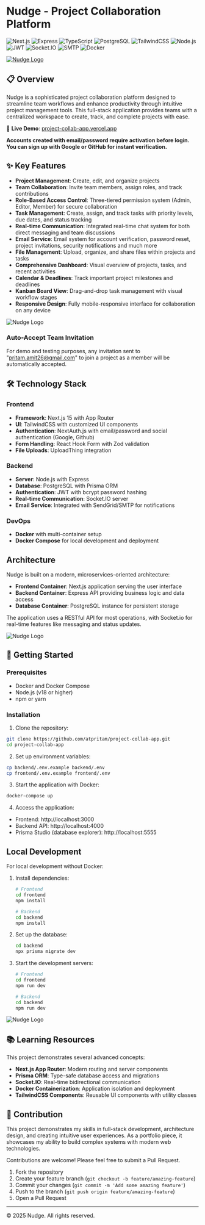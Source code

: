# Nudge - Project Collaboration Platform

![Next.js](https://img.shields.io/badge/Next.js-000000?logo=next.js&logoColor=white)
![Express](https://img.shields.io/badge/Express.js-000000?logo=express&logoColor=white)
![TypeScript](https://img.shields.io/badge/TypeScript-3178C6?logo=typescript&logoColor=white)
![PostgreSQL](https://img.shields.io/badge/PostgreSQL-4169E1?logo=postgresql&logoColor=white)
![TailwindCSS](https://img.shields.io/badge/TailwindCSS-06B6D4?logo=tailwindcss&logoColor=white)
![Node.js](https://img.shields.io/badge/Node.js-339933?logo=node.js&logoColor=white)
![JWT](https://img.shields.io/badge/JWT-000000?logo=jsonwebtokens&logoColor=white)
![Socket.IO](https://img.shields.io/badge/Socket.IO-010101?logo=socket.io&logoColor=white)
![SMTP](https://img.shields.io/badge/SMTP-FF6600?logo=minutemailer&logoColor=white)
![Docker](https://img.shields.io/badge/Docker-2496ED?logo=docker&logoColor=white)

[![Nudge Logo](Photos/Nudge.png)](https://project-collab-app.vercel.app/)

## 📋 Overview

Nudge is a sophisticated project collaboration platform designed to streamline team workflows and enhance productivity through intuitive project management tools. This full-stack application provides teams with a centralized workspace to create, track, and complete projects with ease.

🔗 **Live Demo**: [project-collab-app.vercel.app](https://project-collab-app.vercel.app/)

**Accounts created with email/password require activation before login. You can sign up with Google or GitHub for instant verification.**

## ✨ Key Features

- **Project Management**: Create, edit, and organize projects
- **Team Collaboration**: Invite team members, assign roles, and track contributions
- **Role-Based Access Control**: Three-tiered permission system (Admin, Editor, Member) for secure collaboration
- **Task Management**: Create, assign, and track tasks with priority levels, due dates, and status tracking
- **Real-time Communication**: Integrated real-time chat system for both direct messaging and team discussions
- **Email Service**: Email system for account verification, password reset, project invitations, security notifications and much more
- **File Management**: Upload, organize, and share files within projects and tasks
- **Comprehensive Dashboard**: Visual overview of projects, tasks, and recent activities
- **Calendar & Deadlines**: Track important project milestones and deadlines
- **Kanban Board View**: Drag-and-drop task management with visual workflow stages
- **Responsive Design**: Fully mobile-responsive interface for collaboration on any device

![Nudge Logo](Photos/Messages.png)

### Auto-Accept Team Invitation

For demo and testing purposes, any invitation sent to "pritam.amit26@gmail.com" to join a project as a member will be automatically accepted.

## 🛠️ Technology Stack

### Frontend

- **Framework**: Next.js 15 with App Router
- **UI**: TailwindCSS with customized UI components
- **Authentication**: NextAuth.js with email/password and social authentication (Google, Github)
- **Form Handling**: React Hook Form with Zod validation
- **File Uploads**: UploadThing integration

### Backend

- **Server**: Node.js with Express
- **Database**: PostgreSQL with Prisma ORM
- **Authentication**: JWT with bcrypt password hashing
- **Real-time Communication**: Socket.IO server
- **Email Service**: Integrated with SendGrid/SMTP for notifications

### DevOps

- **Docker** with multi-container setup
- **Docker Compose** for local development and deployment

## Architecture

Nudge is built on a modern, microservices-oriented architecture:

- **Frontend Container**: Next.js application serving the user interface
- **Backend Container**: Express API providing business logic and data access
- **Database Container**: PostgreSQL instance for persistent storage

The application uses a RESTful API for most operations, with Socket.io for real-time features like messaging and status updates.

![Nudge Logo](Photos/File-System.png)

## 🚀 Getting Started

### Prerequisites

- Docker and Docker Compose
- Node.js (v18 or higher)
- npm or yarn

### Installation

1. Clone the repository:

```bash
git clone https://github.com/atpritam/project-collab-app.git
cd project-collab-app
```

2. Set up environment variables:

```bash
cp backend/.env.example backend/.env
cp frontend/.env.example frontend/.env
```

3. Start the application with Docker:

```bash
docker-compose up
```

4. Access the application:

- Frontend: http://localhost:3000
- Backend API: http://localhost:4000
- Prisma Studio (database explorer): http://localhost:5555

## Local Development

For local development without Docker:

1. Install dependencies:

   ```bash
   # Frontend
   cd frontend
   npm install

   # Backend
   cd backend
   npm install
   ```

2. Set up the database:

   ```bash
   cd backend
   npx prisma migrate dev
   ```

3. Start the development servers:

   ```bash
   # Frontend
   cd frontend
   npm run dev

   # Backend
   cd backend
   npm run dev
   ```

![Nudge Logo](Photos/Dashboard.png)

## 📚 Learning Resources

This project demonstrates several advanced concepts:

- **Next.js App Router**: Modern routing and server components
- **Prisma ORM**: Type-safe database access and migrations
- **Socket.IO**: Real-time bidirectional communication
- **Docker Containerization**: Application isolation and deployment
- **TailwindCSS Components**: Reusable UI components with utility classes

## 🤝 Contribution

This project demonstrates my skills in full-stack development, architecture design, and creating intuitive user experiences. As a portfolio piece, it showcases my ability to build complex systems with modern web technologies.

Contributions are welcome! Please feel free to submit a Pull Request.

1. Fork the repository
2. Create your feature branch (`git checkout -b feature/amazing-feature`)
3. Commit your changes (`git commit -m 'Add some amazing feature'`)
4. Push to the branch (`git push origin feature/amazing-feature`)
5. Open a Pull Request

---

© 2025 Nudge. All rights reserved.
